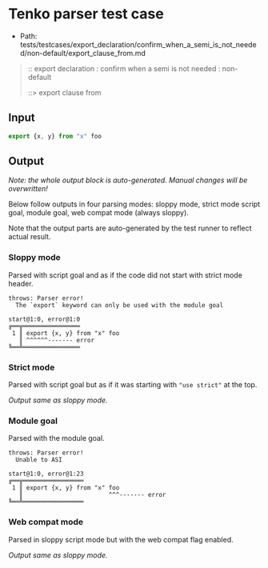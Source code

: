# Tenko parser test case

- Path: tests/testcases/export_declaration/confirm_when_a_semi_is_not_needed/non-default/export_clause_from.md

> :: export declaration : confirm when a semi is not needed : non-default
>
> ::> export clause from

## Input

`````js
export {x, y} from "x" foo
`````

## Output

_Note: the whole output block is auto-generated. Manual changes will be overwritten!_

Below follow outputs in four parsing modes: sloppy mode, strict mode script goal, module goal, web compat mode (always sloppy).

Note that the output parts are auto-generated by the test runner to reflect actual result.

### Sloppy mode

Parsed with script goal and as if the code did not start with strict mode header.

`````
throws: Parser error!
  The `export` keyword can only be used with the module goal

start@1:0, error@1:0
╔══╦════════════════
 1 ║ export {x, y} from "x" foo
   ║ ^^^^^^------- error
╚══╩════════════════

`````

### Strict mode

Parsed with script goal but as if it was starting with `"use strict"` at the top.

_Output same as sloppy mode._

### Module goal

Parsed with the module goal.

`````
throws: Parser error!
  Unable to ASI

start@1:0, error@1:23
╔══╦═════════════════
 1 ║ export {x, y} from "x" foo
   ║                        ^^^------- error
╚══╩═════════════════

`````


### Web compat mode

Parsed in sloppy script mode but with the web compat flag enabled.

_Output same as sloppy mode._
